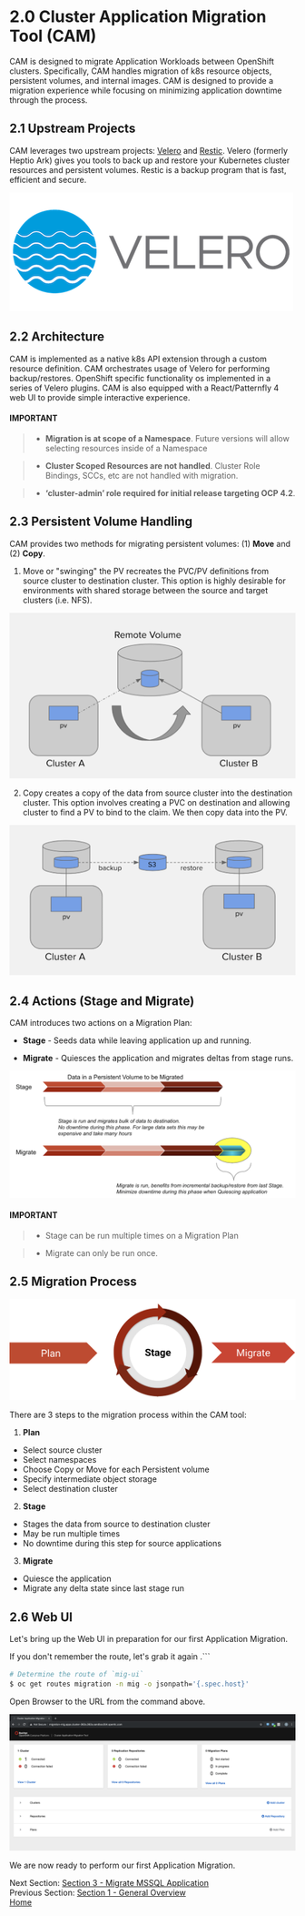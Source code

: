# 2.0 Cluster Application Migration Tool (CAM)

CAM is designed to migrate Application Workloads between OpenShift clusters.  Specifically, CAM handles migration of k8s resource objects, persistent volumes, and internal images.  CAM is designed to provide a migration experience while focusing on minimizing application downtime through the process.

## 2.1 Upstream Projects

CAM leverages two upstream projects: [Velero](https://github.com/heptio/velero) and [Restic](https://restic.net/).  Velero (formerly Heptio Ark) gives you tools to back up and restore your Kubernetes cluster resources and persistent volumes.  Restic is a backup program that is fast, efficient and secure.

![Velero Logo](./screenshots/lab4/velero.png)

## 2.2 Architecture

CAM is implemented as a native k8s API extension through a custom resource definition.  CAM orchestrates usage of Velero for performing backup/restores.  OpenShift specific functionality os implemented in a series of Velero plugins.  CAM is also equipped with a React/Patternfly 4 web UI to provide simple interactive experience.

#### IMPORTANT

> * **Migration is at scope of a Namespace**.  Future versions will allow selecting resources inside of a Namespace

>* **Cluster Scoped Resources are not handled**.  Cluster Role Bindings, SCCs, etc are not handled with migration.

> * **‘cluster-admin’ role required for initial release targeting OCP 4.2**.

## 2.3 Persistent Volume Handling

CAM provides two methods for migrating persistent volumes: (1) **Move** and (2) **Copy**.

1. Move or "swinging" the PV recreates the PVC/PV definitions from source cluster to destination cluster.  This option is highly desirable for environments with shared storage between the source and target clusters (i.e. NFS).

![Move PV Diagram](./screenshots/lab4/movepv.png)

2. Copy creates a copy of the data from source cluster into the destination cluster.  This option involves creating a PVC on destination and allowing cluster to find a PV to bind to the claim.  We then copy data into the PV.

![Copy PV Diagram](./screenshots/lab4/copypv.png)

## 2.4 Actions (Stage and Migrate)

CAM introduces two actions on a Migration Plan:

* **Stage** - Seeds data while leaving application up and running.

* **Migrate** - Quiesces the application and migrates deltas from stage runs.

![Migration Actions](./screenshots/lab4/stage-migrate.png)

#### IMPORTANT

> * Stage can be run multiple times on a Migration Plan

> * Migrate can only be run once.

## 2.5 Migration Process

![Migration Process](./screenshots/lab4/mig-process.png)

There are 3 steps to the migration process within the CAM tool:

1. **Plan**
  * Select source cluster
  * Select namespaces
  * Choose Copy or Move for each Persistent volume
  * Specify intermediate object storage
  * Select destination cluster


2. **Stage**
  * Stages the data from source to destination cluster
  * May be run multiple times
  * No downtime during this step for source applications


3. **Migrate**
  * Quiesce the application
  * Migrate any delta state since last stage run

## 2.6 Web UI

Let's bring up the Web UI in preparation for our first Application Migration.

If you don't remember the route, let's grab it again .```
```bash
# Determine the route of `mig-ui`
$ oc get routes migration -n mig -o jsonpath='{.spec.host}'
```

Open Browser to the URL from the command above.

![CAM Main Screen](./screenshots/lab4/cam-main-screen.png)

We are now ready to perform our first Application Migration.

Next Section: [Section 3 - Migrate MSSQL Application](./3.md)<br>
Previous Section: [Section 1 - General Overview](./1.md)<br>
[Home](./README.md)
